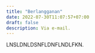 ```yaml
---
title: "Berlangganan"
date: 2022-07-30T11:07:57+07:00
draft: false
description: Via e-mail.
---
```


LNSLDNLDSNFLDNFLNDLFKN.
